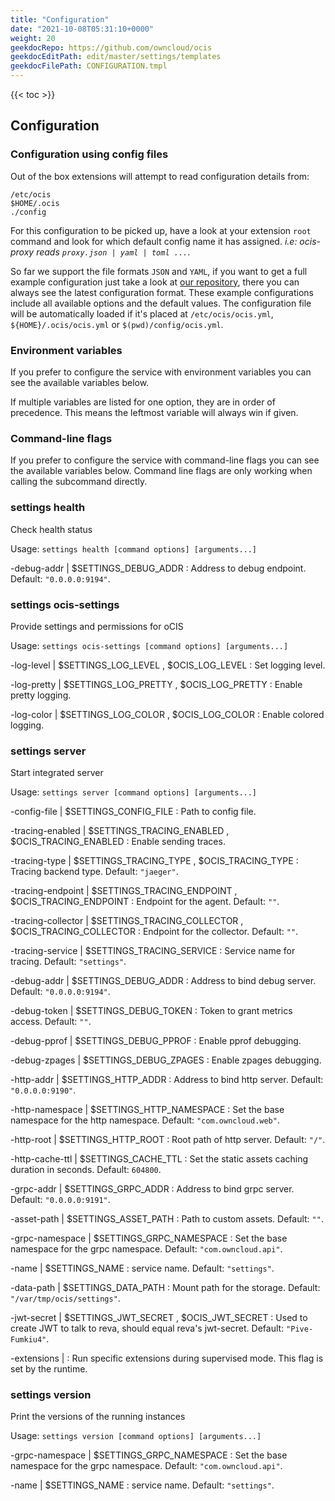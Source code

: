 ```yaml
---
title: "Configuration"
date: "2021-10-08T05:31:10+0000"
weight: 20
geekdocRepo: https://github.com/owncloud/ocis
geekdocEditPath: edit/master/settings/templates
geekdocFilePath: CONFIGURATION.tmpl
---
```


{{< toc >}}

## Configuration

### Configuration using config files

Out of the box extensions will attempt to read configuration details from:

```console
/etc/ocis
$HOME/.ocis
./config
```

For this configuration to be picked up, have a look at your extension `root` command and look for which default config name it has assigned. *i.e: ocis-proxy reads `proxy.json | yaml | toml ...`*.

So far we support the file formats `JSON` and `YAML`, if you want to get a full example configuration just take a look at [our repository](https://github.com/owncloud/ocis/tree/master/settings/config), there you can always see the latest configuration format. These example configurations include all available options and the default values. The configuration file will be automatically loaded if it's placed at `/etc/ocis/ocis.yml`, `${HOME}/.ocis/ocis.yml` or `$(pwd)/config/ocis.yml`.

### Environment variables

If you prefer to configure the service with environment variables you can see the available variables below.

If multiple variables are listed for one option, they are in order of precedence. This means the leftmost variable will always win if given.

### Command-line flags

If you prefer to configure the service with command-line flags you can see the available variables below. Command line flags are only working when calling the subcommand directly.

### settings health

Check health status

Usage: `settings health [command options] [arguments...]`





-debug-addr |  $SETTINGS_DEBUG_ADDR
: Address to debug endpoint. Default: `"0.0.0.0:9194"`.
























### settings ocis-settings

Provide settings and permissions for oCIS

Usage: `settings ocis-settings [command options] [arguments...]`


-log-level |  $SETTINGS_LOG_LEVEL , $OCIS_LOG_LEVEL
: Set logging level.


-log-pretty |  $SETTINGS_LOG_PRETTY , $OCIS_LOG_PRETTY
: Enable pretty logging.


-log-color |  $SETTINGS_LOG_COLOR , $OCIS_LOG_COLOR
: Enable colored logging.

























### settings server

Start integrated server

Usage: `settings server [command options] [arguments...]`






-config-file |  $SETTINGS_CONFIG_FILE
: Path to config file.


-tracing-enabled |  $SETTINGS_TRACING_ENABLED , $OCIS_TRACING_ENABLED
: Enable sending traces.


-tracing-type |  $SETTINGS_TRACING_TYPE , $OCIS_TRACING_TYPE
: Tracing backend type. Default: `"jaeger"`.


-tracing-endpoint |  $SETTINGS_TRACING_ENDPOINT , $OCIS_TRACING_ENDPOINT
: Endpoint for the agent. Default: `""`.


-tracing-collector |  $SETTINGS_TRACING_COLLECTOR , $OCIS_TRACING_COLLECTOR
: Endpoint for the collector. Default: `""`.


-tracing-service |  $SETTINGS_TRACING_SERVICE
: Service name for tracing. Default: `"settings"`.


-debug-addr |  $SETTINGS_DEBUG_ADDR
: Address to bind debug server. Default: `"0.0.0.0:9194"`.


-debug-token |  $SETTINGS_DEBUG_TOKEN
: Token to grant metrics access. Default: `""`.


-debug-pprof |  $SETTINGS_DEBUG_PPROF
: Enable pprof debugging.


-debug-zpages |  $SETTINGS_DEBUG_ZPAGES
: Enable zpages debugging.


-http-addr |  $SETTINGS_HTTP_ADDR
: Address to bind http server. Default: `"0.0.0.0:9190"`.


-http-namespace |  $SETTINGS_HTTP_NAMESPACE
: Set the base namespace for the http namespace. Default: `"com.owncloud.web"`.


-http-root |  $SETTINGS_HTTP_ROOT
: Root path of http server. Default: `"/"`.


-http-cache-ttl |  $SETTINGS_CACHE_TTL
: Set the static assets caching duration in seconds. Default: `604800`.


-grpc-addr |  $SETTINGS_GRPC_ADDR
: Address to bind grpc server. Default: `"0.0.0.0:9191"`.


-asset-path |  $SETTINGS_ASSET_PATH
: Path to custom assets. Default: `""`.


-grpc-namespace |  $SETTINGS_GRPC_NAMESPACE
: Set the base namespace for the grpc namespace. Default: `"com.owncloud.api"`.


-name |  $SETTINGS_NAME
: service name. Default: `"settings"`.


-data-path |  $SETTINGS_DATA_PATH
: Mount path for the storage. Default: `"/var/tmp/ocis/settings"`.


-jwt-secret |  $SETTINGS_JWT_SECRET , $OCIS_JWT_SECRET
: Used to create JWT to talk to reva, should equal reva's jwt-secret. Default: `"Pive-Fumkiu4"`.


-extensions | 
: Run specific extensions during supervised mode. This flag is set by the runtime.



### settings version

Print the versions of the running instances

Usage: `settings version [command options] [arguments...]`



























-grpc-namespace |  $SETTINGS_GRPC_NAMESPACE
: Set the base namespace for the grpc namespace. Default: `"com.owncloud.api"`.


-name |  $SETTINGS_NAME
: service name. Default: `"settings"`.

